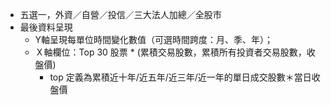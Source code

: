 * 五選一，外資／自營／投信／三大法人加總／全股市
* 最後資料呈現
  * Y軸呈現每單位時間變化數值（可選時間跨度：月、季、年）；
  * Ｘ軸欄位：Top 30 股票 * (累積交易股數，累積所有投資者交易股數，收盤價)
    * top 定義為累積近十年/近五年/近三年/近一年的單日成交股數＊當日收盤價

